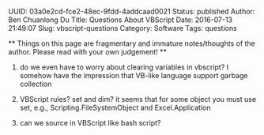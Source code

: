 UUID: 03a0e2cd-fce2-48ec-9fdd-4addcaad0021
Status: published
Author: Ben Chuanlong Du
Title: Questions About VBScript
Date: 2016-07-13 21:49:07
Slug: vbscript-questions
Category: Software
Tags: questions

**
Things on this page are fragmentary and immature notes/thoughts of the author. 
Please read with your own judgement!
**
 
1. do we even have to worry about clearing variables in vbscript? I somehow have the impression that VB-like language support garbage collection

2. VBScript rules? set and dim? it seems that for some object you must use set, e.g., Scripting.FileSystemObject and Excel.Application

3. can we source in VBScript like bash script?
